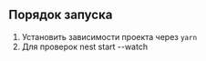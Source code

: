 ## Порядок запуска
1. Установить зависимости проекта через ```yarn```
2. Для проверок nest start --watch
